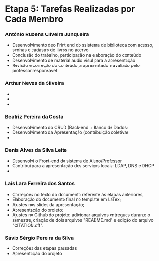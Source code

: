 # Etapa 5: Tarefas Realizadas por Cada Membro

### Antônio Rubens Oliveira Junqueira
- Desenvolvimento deo Frint end do ssistema de biblioteca com acesso, senhas e cadastro de livros no acervo
- Conclusão do trabalho, participação na elaboração do conteúdo
- Desenvolvimento de material audio visul para a apresentação
- Revisão e correção do conteúdo ja apresentado e avaliado pelo professor responsável
### Arthur Neves da Silveira
-
-
-

### Beatriz Pereira da Costa
- Desenvolvimento do CRUD (Back-end + Banco de Dados)
- Desenvolvimento da Apresentação (contribuição coletiva)
-

### Denis Alves da Silva Leite
- Desenvolvi o Front-end do sistema de Aluno/Professor
- Contribui para a apresentação dos serviços locais: LDAP, DNS e DHCP
-

### Laís Lara Ferreira dos Santos
- Correções no texto do documento referente às etapas anteriores;
- Elaboração do documento final no template em LaTex;
- Ajustes nos slides da apresentação;
- Apresentação do projeto;
- Ajustes no Github do projeto: adicionar arquivos entregues durante o semestre, criação de dois arquivos "README.md" e edição do arquivo "CITATION.cff".

### Sávio Sérgio Pereira da Silva
- Correções das etapas passadas
- Apresentação do projeto
